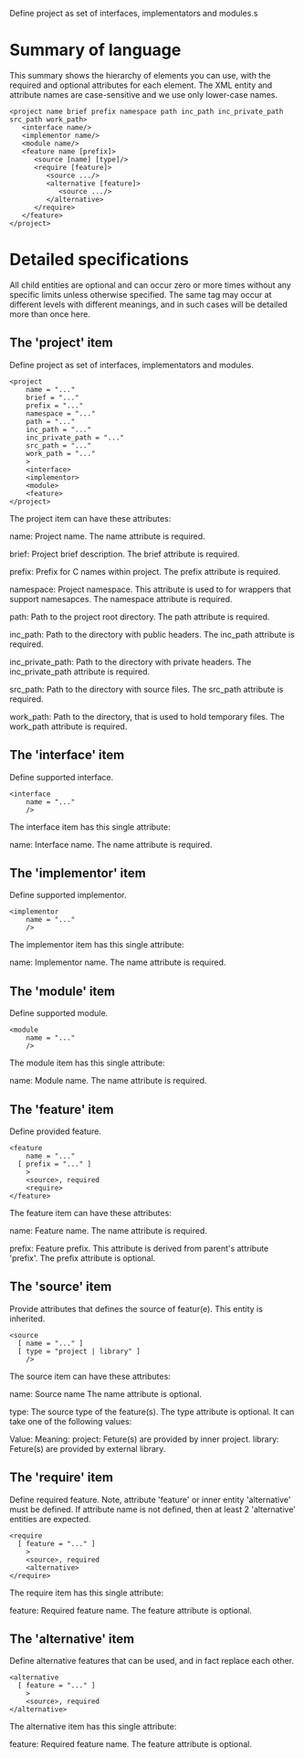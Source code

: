 Define project as set of interfaces, implementators and modules.s

Summary of language
===================

This summary shows the hierarchy of elements you can use, with the
required and optional attributes for each element.  The XML entity and
attribute names are case-sensitive and we use only lower-case names.

    <project name brief prefix namespace path inc_path inc_private_path src_path work_path>
       <interface name/>
       <implementor name/>
       <module name/>
       <feature name [prefix]>
          <source [name] [type]/>
          <require [feature]>
             <source .../>
             <alternative [feature]>
                <source .../>
             </alternative>
          </require>
       </feature>
    </project>

Detailed specifications
=======================

All child entities are optional and can occur zero or more times without
any specific limits unless otherwise specified.  The same tag may occur
at different levels with different meanings, and in such cases will be
detailed more than once here.

The 'project' item
------------------

Define project as set of interfaces, implementators and modules.

    <project
        name = "..."
        brief = "..."
        prefix = "..."
        namespace = "..."
        path = "..."
        inc_path = "..."
        inc_private_path = "..."
        src_path = "..."
        work_path = "..."
        >
        <interface>
        <implementor>
        <module>
        <feature>
    </project>

The project item can have these attributes:

name:
    Project name. The name attribute is required.

brief:
    Project brief description. The brief attribute is required.

prefix:
    Prefix for C names within project. The prefix attribute is required.

namespace:
    Project namespace. This attribute is used to for wrappers that support
    namesapces. The namespace attribute is required.

path:
    Path to the project root directory. The path attribute is required.

inc_path:
    Path to the directory with public headers. The inc_path attribute is
    required.

inc_private_path:
    Path to the directory with private headers. The inc_private_path
    attribute is required.

src_path:
    Path to the directory with source files. The src_path attribute is
    required.

work_path:
    Path to the directory, that is used to hold temporary files. The
    work_path attribute is required.


The 'interface' item
--------------------

Define supported interface.

    <interface
        name = "..."
        />

The interface item has this single attribute:

name:
    Interface name. The name attribute is required.


The 'implementor' item
----------------------

Define supported implementor.

    <implementor
        name = "..."
        />

The implementor item has this single attribute:

name:
    Implementor name. The name attribute is required.


The 'module' item
-----------------

Define supported module.

    <module
        name = "..."
        />

The module item has this single attribute:

name:
    Module name. The name attribute is required.


The 'feature' item
------------------

Define provided feature.

    <feature
        name = "..."
      [ prefix = "..." ]
        >
        <source>, required
        <require>
    </feature>

The feature item can have these attributes:

name:
    Feature name. The name attribute is required.

prefix:
    Feature prefix. This attribute is derived from parent's attribute
    'prefix'. The prefix attribute is optional.


The 'source' item
-----------------

Provide attributes that defines the source of featur(e). This entity is
inherited.

    <source
      [ name = "..." ]
      [ type = "project | library" ]
        />

The source item can have these attributes:

name:
    Source name The name attribute is optional.

type:
    The source type of the feature(s). The type attribute is optional. It can
    take one of the following values:

Value: Meaning:
project: Feture(s) are provided by inner project.
library: Feture(s) are provided by external library.


The 'require' item
------------------

Define required feature. Note, attribute 'feature' or inner entity
'alternative' must be defined. If attribute name is not defined, then at
least 2 'alternative' entities are expected.

    <require
      [ feature = "..." ]
        >
        <source>, required
        <alternative>
    </require>

The require item has this single attribute:

feature:
    Required feature name. The feature attribute is optional.


The 'alternative' item
----------------------

Define alternative features that can be used, and in fact replace each
other.

    <alternative
      [ feature = "..." ]
        >
        <source>, required
    </alternative>

The alternative item has this single attribute:

feature:
    Required feature name. The feature attribute is optional.

